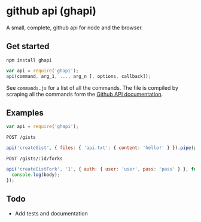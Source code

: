 # github api (ghapi)

A small, complete, github api for node and the browser.

## Get started

```
npm install ghapi
```

```javascript
var api = require('ghapi');
api(command, arg_1, ..., arg_n [, options, callback]);
```

See `commands.js` for a list of all the commands. The file is compiled by scraping all the commands form the [Github API documentation](https://developer.github.com/v3/).

## Examples

```javascript
var api = require('ghapi');
```

```POST /gists```

```javascript
api('createGist', { files: { 'api.txt': { content: 'hello!' } }).pipe(process.stdout);
```

```POST /gists/:id/forks```

```javascript
api('createGistFork', '1', { auth: { user: 'user', pass: 'pass' } }, function (err, res, body) {
  console.log(body);
});
```

## Todo

- Add tests and documentation
